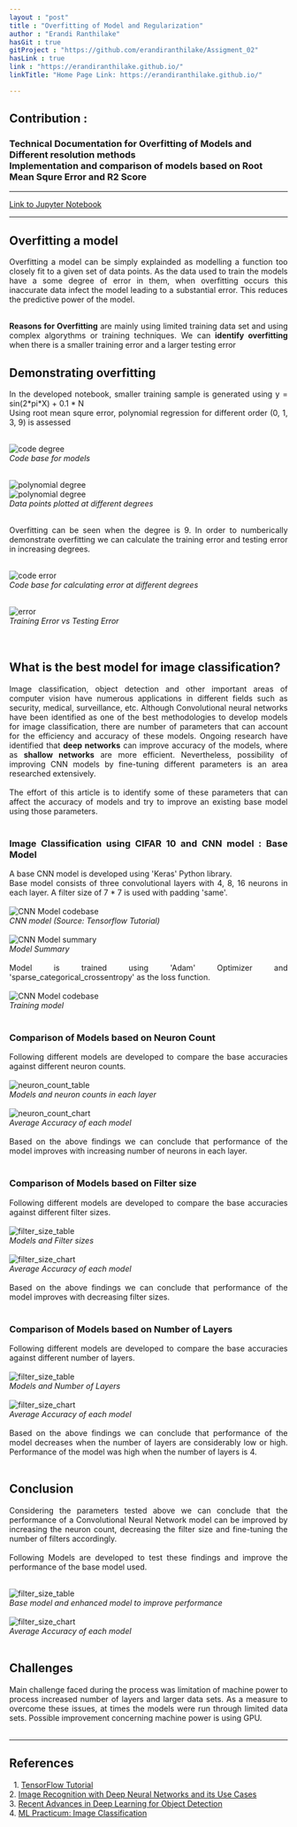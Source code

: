 ```yaml
---
layout : "post"
title : "Overfitting of Model and Regularization"
author : "Erandi Ranthilake"
hasGit : true
gitProject : "https://github.com/erandiranthilake/Assigment_02"
hasLink : true
link : "https://erandiranthilake.github.io/"
linkTitle: "Home Page Link: https://erandiranthilake.github.io/"

---
```

<h2>Contribution :</h2>
<h3>Technical Documentation for Overfitting of Models and Different resolution methods<br>
Implementation and comparison of models based on Root Mean Squre Error and R2 Score </h3>
<hr>

<a href="https://github.com/erandiranthilake/Assigment_02">Link to Jupyter Notebook</a><br>
<hr>

<div style="text-align: justify"> 
<h2>Overfitting a model</h2>
Overfitting a model can be simply explainded as modelling a function too closely fit to a given set of data points. As the data used to train the models have a some degree of error in them, when overfitting occurs this inaccurate data infect the model leading to a substantial error. This reduces the predictive power of the model.<br><br>

<b>Reasons for Overfitting</b> are mainly using limited training data set and using complex algorythms or training techniques. We can <b>identify overfitting</b> when there is a  smaller training error and a larger testing error<br>


<h2>Demonstrating overfitting</h2>
In the developed notebook, smaller training sample is generated using y = sin(2*pi*X) + 0.1 * N<br>
Using root mean squre error, polynomial regression for different order (0, 1, 3, 9) is assessed<br><br>

<img src="https://raw.githubusercontent.com/erandiranthilake/erandiranthilake.github.io/gh-pages/images/code_degree.JPG" alt="code degree"><br>
<i>Code base for models</i>
<br><br>

<img src="https://raw.githubusercontent.com/erandiranthilake/erandiranthilake.github.io/gh-pages/images/graph_degree1.JPG" alt="polynomial degree"><br>
<img src="https://raw.githubusercontent.com/erandiranthilake/erandiranthilake.github.io/gh-pages/images/graph_degree3.JPG" alt="polynomial degree"><br>
<i>Data points plotted at different degrees</i>
<br><br>

Overfitting can be seen when the degree is 9. In order to numberically demonstrate overfitting we can calculate the training error and testing error in increasing degrees.<br><br>

<img src="https://raw.githubusercontent.com/erandiranthilake/erandiranthilake.github.io/gh-pages/images/code_error.JPG" alt="code error"><br>
<i>Code base for calculating error at different degrees</i>
<br><br>

<img src="https://raw.githubusercontent.com/erandiranthilake/erandiranthilake.github.io/gh-pages/images/graph_error.JPG" alt="error"><br>
<i>Training Error vs Testing Error</i>
<br><br>
<br>


<h2>What is the best model for image classification?</h2>
Image classification, object detection and other important areas of computer vision have numerous applications in different fields such as security, medical, surveillance, etc. Although Convolutional neural networks have been identified as one of the best methodologies to develop models for image classification, there are number of parameters that can account for the efficiency and accuracy of these models. Ongoing research have identified that <b>deep networks</b> can improve accuracy of the models, where as <b>shallow networks</b> are more efficient. Nevertheless, possibility of improving CNN models by fine-tuning different parameters is an area researched extensively.
<br><br>
The effort of this article is to identify some of these parameters that can affect the accuracy of models and try to improve an existing base model using those parameters.
<br><br>

<h3>Image Classification using CIFAR 10 and CNN model : <b>Base Model</b></h3>
A base CNN model is developed using 'Keras' Python library.<br>
Base model consists of three convolutional layers with 4, 8, 16 neurons in each layer. A filter size of 7 * 7 is used with padding 'same'.
<br><br>
<img src="https://raw.githubusercontent.com/erandiranthilake/erandiranthilake.github.io/gh-pages/images/model_code.JPG" alt="CNN Model codebase"><br>
<i>CNN model (Source: Tensorflow Tutorial)</i>
<br><br>
<img src="https://raw.githubusercontent.com/erandiranthilake/erandiranthilake.github.io/gh-pages/images/model_summary.JPG" alt="CNN Model summary"><br>
<i>Model Summary</i>
<br><br>
Model is trained using 'Adam' Optimizer and 'sparse_categorical_crossentropy' as the loss function.
<br><br>
<img src="https://raw.githubusercontent.com/erandiranthilake/erandiranthilake.github.io/gh-pages/images/model_train.JPG" alt="CNN Model codebase"><br>
<i>Training model</i>
<br><br>

<h3>Comparison of Models based on Neuron Count</h3>
Following different models are developed to compare the base accuracies against different neuron counts.
<br><br>
<img src="https://raw.githubusercontent.com/erandiranthilake/erandiranthilake.github.io/gh-pages/images/neuron_count_box.JPG" alt="neuron_count_table"><br>
<i>Models and neuron counts in each layer</i>
<br><br>
<img src="https://raw.githubusercontent.com/erandiranthilake/erandiranthilake.github.io/gh-pages/images/neuron_count_chart.JPG" alt="neuron_count_chart"><br>
<i>Average Accuracy of each model</i>
<br><br>
Based on the above findings we can conclude that performance of the model improves with increasing number of neurons in each layer.
<br><br>

<h3>Comparison of Models based on Filter size</h3>
Following different models are developed to compare the base accuracies against different filter sizes.
<br><br>
<img src="https://raw.githubusercontent.com/erandiranthilake/erandiranthilake.github.io/gh-pages/images/filter_size_table.JPG" alt="filter_size_table"><br>
<i>Models and Filter sizes</i>
<br><br>
<img src="https://raw.githubusercontent.com/erandiranthilake/erandiranthilake.github.io/gh-pages/images/filter_size_chart.JPG" alt="filter_size_chart"><br>
<i>Average Accuracy of each model</i>
<br><br>
Based on the above findings we can conclude that performance of the model improves with decreasing filter sizes.
<br><br>

<h3>Comparison of Models based on Number of Layers</h3>
Following different models are developed to compare the base accuracies against different number of layers.
<br><br>
<img src="https://raw.githubusercontent.com/erandiranthilake/erandiranthilake.github.io/gh-pages/images/layers_table.JPG" alt="filter_size_table"><br>
<i>Models and Number of Layers</i>
<br><br>
<img src="https://raw.githubusercontent.com/erandiranthilake/erandiranthilake.github.io/gh-pages/images/layers_chart.JPG" alt="filter_size_chart"><br>
<i>Average Accuracy of each model</i>
<br><br>
Based on the above findings we can conclude that performance of the model decreases when the number of layers are considerably low or high. Performance of the model was high when the number of layers is 4.
<br><br>

<h2>Conclusion</h2>
Considering the parameters tested above we can conclude that the performance of a Convolutional Neural Network model can be improved by increasing the neuron count, decreasing the filter size and fine-tuning the number of filters accordingly.
<br><br>
Following Models are developed to test these findings and improve the performance of the base model used.
<br><br>

<img src="https://raw.githubusercontent.com/erandiranthilake/erandiranthilake.github.io/gh-pages/images/final_table.JPG" alt="filter_size_table"><br>
<i>Base model and enhanced model to improve performance</i>
<br><br>
<img src="https://raw.githubusercontent.com/erandiranthilake/erandiranthilake.github.io/gh-pages/images/final_chart.JPG" alt="filter_size_chart"><br>
<i>Average Accuracy of each model</i>
<br><br>

<h2>Challenges</h2>
Main challenge faced during the process was limitation of machine power to process increased number of layers and larger data sets. As a measure to overcome these issues, at times the models were run through limited data sets. Possible improvement concerning machine power is using GPU.
<br><br>

<hr>

<h2>References</h2> 
1. <a href="https://www.tensorflow.org/tutorials/images/cnn">TensorFlow Tutorial</a><br>
2. <a href="https://www.altexsoft.com/blog/image-recognition-neural-networks-use-cases/">Image Recognition with Deep Neural Networks and its Use Cases</a><br>
3. <a href="https://www.researchgate.net/profile/Wu-Xiongwei/publication/335135074_Recent_Advances_in_Deep_Learning_for_Object_Detection/links/5e27f1c8a6fdcc70a140e4ac/Recent-Advances-in-Deep-Learning-for-Object-Detection.pdf">Recent Advances in Deep Learning for Object Detection</a><br>
4. <a href="https://developers.google.com/machine-learning/practica/image-classification/convolutional-neural-networks">ML Practicum: Image Classification</a><br>
<br><br>

</div>
